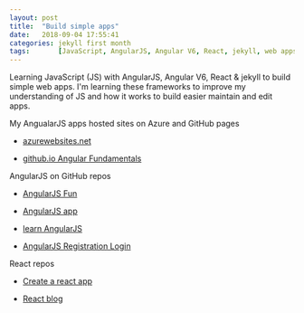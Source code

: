 ```yaml
---
layout: post
title:  "Build simple apps"
date:   2018-09-04 17:55:41
categories: jekyll first month
tags:       [JavaScript, AngularJS, Angular V6, React, jekyll, web apps]
---
```


Learning JavaScript (JS) with AngularJS, Angular V6, React & jekyll to build simple web apps. I'm learning these frameworks to improve my understanding of JS and how it works to build easier maintain and edit apps.

My AngualarJS apps hosted sites on Azure and GitHub pages

- [azurewebsites.net](http://stefcakeangular.azurewebsites.net/#/list)

- [github.io Angular Fundamentals]( http://thewhitefox.github.io/Angular-Fundamentals/#/main)

AngularJS on GitHub repos

- [AngularJS Fun](https://github.com/theWhiteFox/AngularJS-Fun)

- [AngularJS app](https://github.com/theWhiteFox/angularjs-web-app)

- [learn AngularJS](https://github.com/theWhiteFox/learn-angularJS)

- [AngularJS Registration Login](https://github.com/theWhiteFox/angularjs-registration-login)

React repos

- [Create a react app](https://thewhitefox.github.io/create-react-app/)

- [React blog](https://github.com/theWhiteFox/reactjs-blog)
